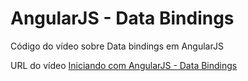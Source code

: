 # AngularJS - Data Bindings

Código do vídeo sobre Data bindings em AngularJS

URL do vídeo [Iniciando com AngularJS - Data Bindings](http://www.youtube.com/watch?v=wZnoyGQV9hE)
